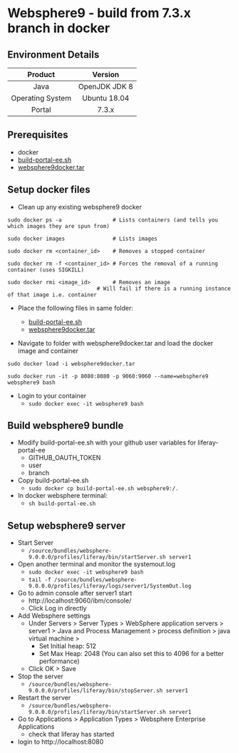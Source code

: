 # Websphere9 - build from 7.3.x branch in docker

## Environment Details

|Product|Version|
|:-----:|:-----:|
|Java|OpenJDK JDK 8|
|Operating System|Ubuntu 18.04|
|Portal| 7.3.x |

## Prerequisites
 * docker
 * [build-portal-ee.sh](build-portal-ee.sh)
 * [websphere9docker.tar](https://drive.google.com/file/d/1-eWlIqUXHlv4y15igLsYyqu6rWEvwqYe/view?usp=sharing)

## Setup docker files

* Clean up any existing websphere9 docker
```
sudo docker ps -a                # Lists containers (and tells you which images they are spun from)

sudo docker images               # Lists images

sudo docker rm <container_id>    # Removes a stopped container

sudo docker rm -f <container_id> # Forces the removal of a running container (uses SIGKILL)

sudo docker rmi <image_id>       # Removes an image
                            # Will fail if there is a running instance of that image i.e. container
```
* Place the following files in same folder:
    * [build-portal-ee.sh](build-portal-ee.sh)
    * [websphere9docker.tar](https://drive.google.com/file/d/1-eWlIqUXHlv4y15igLsYyqu6rWEvwqYe/view?usp=sharing)

* Navigate to folder with websphere9docker.tar and load the docker image and container

```
sudo docker load -i websphere9docker.tar

sudo docker run -it -p 8080:8080 -p 9060:9060 --name=websphere9 websphere9 bash
```
* Login to your container
	* `sudo docker exec -it websphere9 bash`

## Build websphere9 bundle

* Modify build-portal-ee.sh with your github user variables for liferay-portal-ee
	* GITHUB_OAUTH_TOKEN
	* user
	* branch
* Copy build-portal-ee.sh
    * `sudo docker cp build-portal-ee.sh websphere9:/.`
* In docker websphere terminal:
    * `sh build-portal-ee.sh`

## Setup websphere9 server

* Start Server
	* `/source/bundles/websphere-9.0.0.0/profiles/liferay/bin/startServer.sh server1`
* Open another terminal and monitor the systemout.log
	* `sudo docker exec -it websphere9 bash`
	* `tail -f /source/bundles/websphere-9.0.0.0/profiles/liferay/logs/server1/SystemOut.log`
* Go to admin console after server1 start
	* http://localhost:9060/ibm/console/
	* Click Log in directly
* Add Websphere settings
	* Under Servers > Server Types > WebSphere application servers > server1 > Java and Process Management > process definition > java virtual machine >
		* Set Initial heap: 512
		* Set Max Heap: 2048 (You can also set this to 4096 for a better performance)
	* Click OK > Save
* Stop the server
	* `/source/bundles/websphere-9.0.0.0/profiles/liferay/bin/stopServer.sh server1`
* Restart the server
	* `/source/bundles/websphere-9.0.0.0/profiles/liferay/bin/startServer.sh server1`
* Go to Applications > Application Types > Websphere Enterprise Applications
    * check that liferay has started
* login to http://localhost:8080
